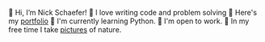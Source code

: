 👋 Hi, I’m Nick Schaefer!
💫 I love writing code and problem solving
📕 Here's my [portfolio](https://www.nschaefer.com)
🐍 I'm currently learning Python.
🧠 I'm open to work.
🍄 In my free time I take [pictures](https://www.instagram.com/wildernns) of nature.

